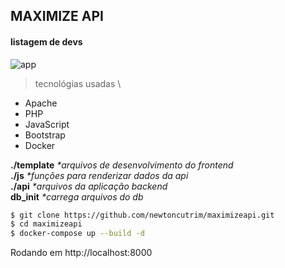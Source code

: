 ## MAXIMIZE API

#### listagem de devs

![app](img/app.JPG)

> tecnológias usadas \
* Apache 
* PHP
* JavaScript 
* Bootstrap
* Docker

 __./template__ _*arquivos de desenvolvimento do frontend_ \
 __./js__ _*funções para renderizar dados da api_  \
 __./api__ _*arquivos da aplicação backend_ \
 __db_init__ _*carrega arquivos do db_

```bash
$ git clone https://github.com/newtoncutrim/maximizeapi.git
$ cd maximizeapi
$ docker-compose up --build -d
```
Rodando em http://localhost:8000